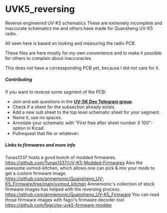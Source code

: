 # UVK5_reversing
Reverse engineered UV-K5 schematics
These are extremely incomplete and inaccurate schematics me and others have made for Quansheng UV-K5 radio.

All seen here is based on looking and measuring the radio PCB. 

These files are here mostly for my own convenience and to make it possible for others to complain about inaccuracies.

This does not have a corressponding PCB yet, because I did not care for it.

##### Contributing
If you want to reverse some segment of the PCB:
- Join and ask questions in the **[UV-5K Dev Telegram group]([https://eff.org](https://t.me/quansheng_uvk5_en))**. 
- Check if a sheet for the subsection already exists.
- Add a new sub sheet to the top level schematic sheet for your segment.
- Name it, use no spaces.
- Annotate your schematic with "First free after sheet number X 100"-option in Kicad.
- Pullrequest that file or whatever. 

##### Links to firmwares and more info
Tunas1337 hosts a good bunch of modded firmwares.
<https://github.com/Tunas1337/UV-K5-Modded-Firmwares>
Also the awesome uvmod-kitchen, which allows one can pick & mix your mods to get a custom firmware image.
<https://github.com/amnemonic/Quansheng_UV-K5_Firmware/tree/main/uvmod_kitchen>
Amnemonic's collection of stock firmware images has helped with the reversing process.
<https://github.com/amnemonic/Quansheng_UV-K5_Firmware>
You can read those firmware images with fagci's firmware decoder tool
<https://github.com/fagci/qs-uvk5-firmware-modder>
